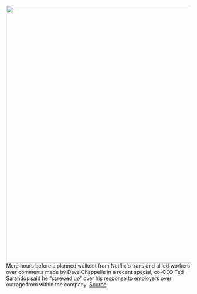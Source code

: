 <img src='https://cdn.vox-cdn.com/thumbor/85ld_tZ3qFw7yhKlvIaK5oc5FFE=/0x0:2040x1360/1200x800/filters:focal(857x517:1183x843)/cdn.vox-cdn.com/uploads/chorus_image/image/70018989/acastro_181101_1777_netflix_0002.0.jpg' width='700px' /><br/>
Mere hours before a planned walkout from Netflix's trans and allied workers over comments made by Dave Chappelle in a recent special, co-CEO Ted Sarandos said he “screwed up” over his response to employers over outrage from within the company.
<a href='https://www.theverge.com/2021/10/20/22735949/netflix-boss-screwed-chappelle-special-the-closer-walkout'> Source <a/>